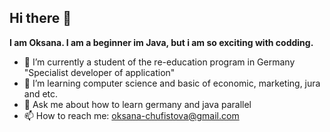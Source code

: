 ## Hi there 👋

**I am Oksana. I am a beginner im Java, but i am so exciting with codding.**

- 🔭 I’m currently a student of the re-education program in Germany "Specialist developer of application"
- 🌱 I’m learning computer science and basic of economic, marketing, jura and etc.
- 💬 Ask me about how to learn germany and java parallel 
- 📫 How to reach me: [oksana-chufistova@gmail.com](email)
